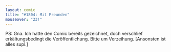 ```yaml
---
layout: comic
title: "#1804: Mit Freunden"
mouseover: "23!"
---
```


PS:
Gna. Ich hatte den Comic bereits gezeichnet, doch verschlief erkältungsbedingt die Veröffentlichung.
Bitte um Verzeihung. 
[Ansonsten ist alles supi.]

